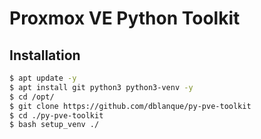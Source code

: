# Proxmox VE Python Toolkit

## Installation

```bash
$ apt update -y
$ apt install git python3 python3-venv -y
$ cd /opt/
$ git clone https://github.com/dblanque/py-pve-toolkit
$ cd ./py-pve-toolkit
$ bash setup_venv ./
```